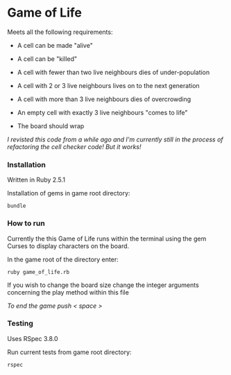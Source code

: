 # Game of Life

Meets all the following requirements:

- A cell can be made "alive"

- A cell can be "killed"

- A cell with fewer than two live neighbours dies of under-population

- A cell with 2 or 3 live neighbours lives on to the next generation

- A cell with more than 3 live neighbours dies of overcrowding

- An empty cell with exactly 3 live neighbours "comes to life"

- The board should wrap

*I revisted this code from a while ago and I'm currently still in the process of refactoring the cell checker code! But it works!*

### Installation

Written in Ruby 2.5.1

Installation of gems in game root directory:

`bundle`


### How to run
Currently the this Game of Life runs within the terminal using the gem Curses to display characters on the board.

In the game root of the directory enter:

`ruby game_of_life.rb`

If you wish to change the board size change the integer arguments concerning the play method within this file

*To end the game push < space >*


### Testing

Uses RSpec 3.8.0

Run current tests from game root directory:

`rspec`
